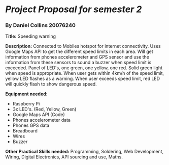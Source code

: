 # **_Project Proposal for semester 2_**
### By Daniel Collins 20076240
**Title:** Speeding warning

**Description:** Connected to Mobiles hotspot for internet connectivity. Uses Google Maps API to get the different speed limits in each area. Will get information from phones accelerometer and GPS sensor and use the information from these sensors to sound a buzzer when speed limit is exceeded. Panel of LED's, one green, one yellow, one red. Solid green light when speed is appropriate. When user gets within 4km/h of the speed limit, yellow LED flashes as a warning. When user exceeds speed limit, red LED will quickly flash to show dangerous speed.

**Equipment needed:**
* Raspberry Pi
* 3x LED's. (Red, Yellow, Green)
* Google Maps API (Code)
* Phones accelerometer data
* Phones GPS data
* Breadboard
* Wires
* Buzzer

**Other Practical Skills needed:** Programming, Soldering, Web Development, Wiring, Digital Electronics, API sourcing and use, Maths.
